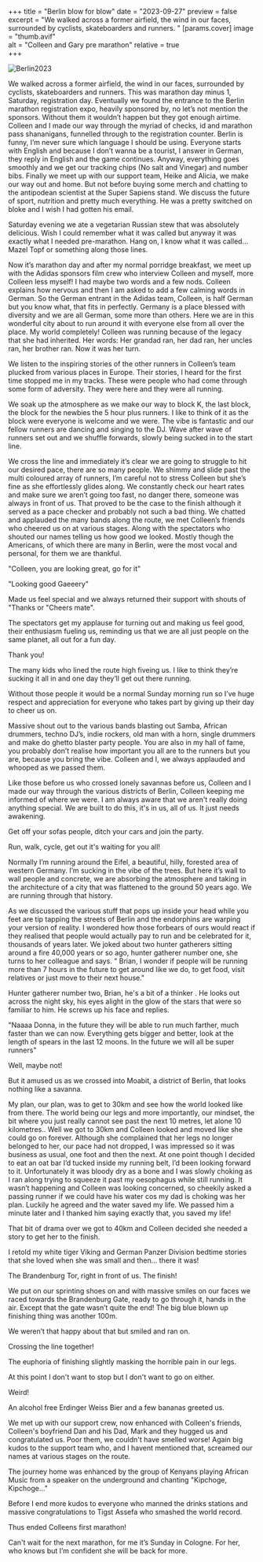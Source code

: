 +++
title = "Berlin blow for blow"
date = "2023-09-27"
preview = false
excerpt = "We walked across a former airfield, the wind in our faces, surrounded by cyclists, skateboarders and runners. "
[params.cover]
image = "thumb.avif"   
alt = "Colleen and Gary pre marathon"
relative = true   
+++

![Berlin2023](/images/berlin-blow-for-blow.avif)

We walked across a former airfield, the wind in our faces, surrounded by cyclists, skateboarders and runners. This was marathon day minus 1, Saturday, registration day. Eventually we found the entrance to the Berlin marathon registration expo, heavily sponsored by, no let’s not mention the sponsors. Without them it wouldn’t happen but they got enough airtime. Colleen and I made our way through the myriad of checks, id and marathon pass shananigans, funnelled through to the registration counter. Berlin is funny, I’m never sure which language I should be using. Everyone starts with English and because I don’t wanna be a tourist, I answer in German, they reply in English and the game continues. Anyway, everything goes smoothly and we get our tracking chips (No salt and Vinegar) and number bibs. Finally we meet up with our support team, Heike and Alicia, we make our way out and home. But not before buying some merch and chatting to the antipodean scientist at the Super Sapiens stand. We discuss the future of sport, nutrition and pretty much everything. He was a pretty switched on bloke and I wish I had gotten his email.

Saturday evening we ate a vegetarian Russian stew that was absolutely delicious. Wish I could remember what it was called but anyway it was exactly what I needed pre-marathon. Hang on, I know what it was called... Mazel Topf or something along those lines.

Now it’s marathon day and after my normal porridge breakfast, we meet up with the Adidas sponsors film crew who interview Colleen and myself, more Colleen less myself! I had maybe two words and a few nods. Colleen explains how nervous and then I am asked to add a few calming words in German. So the German entrant in the Adidas team, Colleen, is half German but you know what, that fits in perfectly. Germany is a place blessed with diversity and we are all German, some more than others. Here we are in this wonderful city about to run around it with everyone else from all over the place. My world completely! Colleen was running because of the legacy that she had inherited. Her words: Her grandad ran, her dad ran, her uncles ran, her brother ran. Now it was her turn.

We listen to the inspiring stories of the other runners in Colleen’s team plucked from various places in Europe. Their stories, I heard for the first time stopped me in my tracks. These were people who had come through some form of adversity. They were here and they were all running.

We soak up the atmosphere as we make our way to block K, the last block, the block for the newbies the 5 hour plus runners. I like to think of it as the block were everyone is welcome and we were. The vibe is fantastic and our fellow runners are dancing and singing to the DJ. Wave after wave of runners set out and we shuffle forwards, slowly being sucked in to the start line.

We cross the line and immediately it’s clear we are going to struggle to hit our desired pace, there are so many people. We shimmy and slide past the multi coloured array of runners, I’m careful not to stress Colleen but she’s fine as she effortlessly glides along. We constantly check our heart rates and make sure we aren’t going too fast, no danger there, someone was always in front of us. That proved to be the case to the finish although it served as a pace checker and probably not such a bad thing. We chatted and applauded the many bands along the route, we met Colleen’s friends who cheered us on at various stages. Along with the spectators who shouted our names telling us how good we looked. Mostly though the Americans, of which there are many in Berlin, were the most vocal and personal, for them we are thankful.

"Colleen, you are looking great, go for it"

"Looking good Gaeeery"

Made us feel special and we always returned their support with shouts of "Thanks or "Cheers mate".

The spectators get my applause for turning out and making us feel good, their enthusiasm fueling us, reminding us that we are all just people on the same planet, all out for a fun day.

Thank you!

The many kids who lined the route high fiveing us. I like to think they’re sucking it all in and one day they’ll get out there running.

Without those people it would be a normal Sunday morning run so I’ve huge respect and appreciation for everyone who takes part by giving up their day to cheer us on.

Massive shout out to the various bands blasting out Samba, African drummers, techno DJ’s, indie rockers, old man with a horn, single drummers and make do ghetto blaster party people. You are also in my hall of fame, you probably don’t realise how important you all are to the runners but you are, because you bring the vibe. Colleen and I, we always applauded and whooped as we passed them.

Like those before us who crossed lonely savannas before us, Colleen and I made our way through the various districts of Berlin, Colleen keeping me informed of where we were. I am always aware that we aren't really doing anything special. We are built to do this, it's in us, all of us. It just needs awakening.

Get off your sofas people, ditch your cars and join the party.

Run, walk, cycle, get out it's waiting for you all!

Normally I’m running around the Eifel, a beautiful, hilly, forested area of western Germany. I’m sucking in the vibe of the trees. But here it’s wall to wall people and concrete, we are absorbing the atmosphere and taking in the architecture of a city that was flattened to the ground 50 years ago. We are running through that history.

As we discussed the various stuff that pops up inside your head while you feet are tip tapping the streets of Berlin and the endorphins are warping your version of reality. I wondered how those forbears of ours would react if they realised that people would actually pay to run and be celebrated for it, thousands of years later. We joked about two hunter gatherers sitting around a fire 40,000 years or so ago, hunter gatherer number one, she turns to her colleague and says. " Brian, I wonder if people will be running more than 7 hours in the future to get around like we do, to get food, visit relatives or just move to their next house."

Hunter gatherer number two, Brian, he's a bit of a thinker . He looks out across the night sky, his eyes alight in the glow of the stars that were so familiar to him. He screws up his face and replies.

"Naaaa Donna, in the future they will be able to run much farther, much faster than we can now. Everything gets bigger and better, look at the length of spears in the last 12 moons. In the future we will all be super runners"

Well, maybe not!

But it amused us as we crossed into Moabit, a district of Berlin, that looks nothing like a savanna.

My plan, our plan, was to get to 30km and see how the world looked like from there. The world being our legs and more importantly, our mindset, the bit where you just really cannot see past the next 10 metres, let alone 10 kilometres.. Well we got to 30km and Colleen looked and moved like she could go on forever. Although she complained that her legs no longer belonged to her, our pace had not dropped, I was impressed so it was business as usual, one foot and then the next. At one point though I decided to eat an oat bar I’d tucked inside my running belt, I’d been looking forward to it. Unfortunately it was bloody dry as a bone and I was slowly choking as I ran along trying to squeeze it past my oesophagus while still running. It wasn’t happening and Colleen was looking concerned, so cheekily asked a passing runner if we could have his water cos my dad is choking was her plan. Luckily he agreed and the water saved my life. We passed him a minute later and I thanked him saying exactly that, you saved my life!

That bit of drama over we got to 40km and Colleen decided she needed a story to get her to the finish.

I retold my white tiger Viking and German Panzer Division bedtime stories that she loved when she was small and then... there it was!

The Brandenburg Tor, right in front of us. The finish!

We put on our sprinting shoes on and with massive smiles on our faces we raced towards the Brandenburg Gate, ready to go through it, hands in the air. Except that the gate wasn’t quite the end! The big blue blown up finishing thing was another 100m.

We weren’t that happy about that but smiled and ran on.

Crossing the line together!

The euphoria of finishing slightly masking the horrible pain in our legs.

At this point I don't want to stop but I don't want to go on either.

Weird!

An alcohol free Erdinger Weiss Bier and a few bananas greeted us.

We met up with our support crew, now enhanced with Colleen's friends, Colleen's boyfriend Dan and his Dad, Mark and they hugged us and congratulated us. Poor them, we couldn't have smelled worse! Again big kudos to the support team who, and I havent mentioned that, screamed our names at various stages on the route.

The journey home was enhanced by the group of Kenyans playing African Music from a speaker on the underground and chanting "Kipchoge, Kipchoge..."

Before I end more kudos to everyone who manned the drinks stations and massive congratulations to Tigst Assefa who smashed the world record.

Thus ended Colleens first marathon!

Can't wait for the next marathon, for me it’s Sunday in Cologne. For her, who knows but I’m confident she will be back for more.